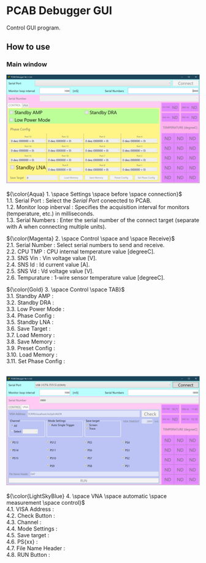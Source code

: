 # PCAB Debugger GUI
Control GUI program.

## How to use

### Main window
<img src="https://github.com/mw-eng/PCAB_Debugger/blob/master/PCAB_Debugger_GUI/assets/UI1.png?raw=true" width="600px"><br>
<br>
${\color{Aqua} 1. \space Settings \space before \space connection}$<br>
1.1.  Serial Port            : Select the *Serial Port* coneected to PCAB.<br>
1.2.  Monitor loop inberval  : Specifies the acquisition interval for monitors (temperature, etc.) in milliseconds.<br>
1.3.  Serial Numbers         : Enter the serial number of the connect target (separate with A when connecting multiple units).<br>

${\color{Magenta} 2. \space Control \space and \space Receive}$<br>
2.1.  Serial Number          : Select serial numbers to send and receive.<br>
2.2.  CPU TMP                : CPU internal temperature value [degreeC].<br>
2.3.  SNS Vin                : Vin voltage value [V].<br>
2.4.  SNS Id                 : Id current value [A].<br>
2.5.  SNS Vd                 : Vd voltage value [V].<br>
2.6.  Tempurature            : 1-wire sensor temperature value [degreeC].<br>

${\color{Gold} 3. \space Control \space TAB}$<br>
3.1.  Standby AMP            :<br>
3.2.  Standby DRA            :<br>
3.3.  Low Power Mode         :<br>
3.4.  Phase Config           :<br>
3.5.  Standby LNA            :<br>
3.6.  Save Target            :<br>
3.7.  Load Memory            :<br>
3.8.  Save Memory            :<br>
3.9.  Preset Config          :<br>
3.10. Load Memory            :<br>
3.11. Set Phase Config       :<br>


<br><img src="https://github.com/mw-eng/PCAB_Debugger/blob/master/PCAB_Debugger_GUI/assets/UI2.png?raw=true" width="600px"><br>
<br>
${\color{LightSkyBlue} 4. \space VNA \space automatic \space measurement \space control}$<br>
4.1.  VISA Address	         :<br>
4.2.  Check Button	         :<br>
4.3.  Channel		         :<br>
4.4.  Mode Settings	         :<br>
4.5.  Save target	         :<br>
4.6.  PS{xx}		         :<br>
4.7.  File Name Header       :<br>
4.8.  RUN Button             :<br>
